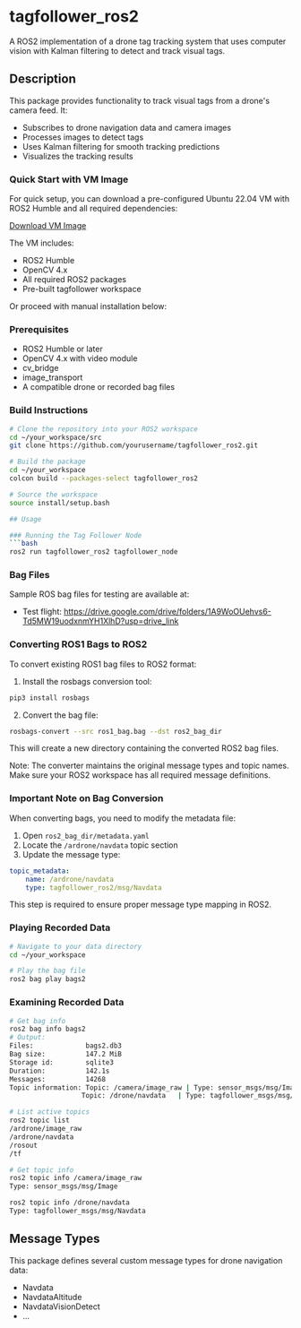 # tagfollower_ros2

A ROS2 implementation of a drone tag tracking system that uses computer vision with Kalman filtering to detect and track visual tags.

## Description

This package provides functionality to track visual tags from a drone's camera feed. It:
- Subscribes to drone navigation data and camera images
- Processes images to detect tags
- Uses Kalman filtering for smooth tracking predictions
- Visualizes the tracking results

### Quick Start with VM Image

For quick setup, you can download a pre-configured Ubuntu 22.04 VM with ROS2 Humble and all required dependencies:

[Download VM Image](https://drive.google.com/uc?export=download&id=1VI4HPSwS0SAeqr2DJljcJwEwZ6_M3Szi)

The VM includes:
- ROS2 Humble
- OpenCV 4.x
- All required ROS2 packages
- Pre-built tagfollower workspace

Or proceed with manual installation below:

### Prerequisites
- ROS2 Humble or later
- OpenCV 4.x with video module
- cv_bridge
- image_transport
- A compatible drone or recorded bag files

### Build Instructions
```bash
# Clone the repository into your ROS2 workspace
cd ~/your_workspace/src
git clone https://github.com/yourusername/tagfollower_ros2.git

# Build the package
cd ~/your_workspace
colcon build --packages-select tagfollower_ros2

# Source the workspace
source install/setup.bash

## Usage

### Running the Tag Follower Node
```bash
ros2 run tagfollower_ros2 tagfollower_node
```
### Bag Files

Sample ROS bag files for testing are available at:
- Test flight: https://drive.google.com/drive/folders/1A9WoOUehvs6-Td5MW19uodxnmYH1XlhD?usp=drive_link

### Converting ROS1 Bags to ROS2

To convert existing ROS1 bag files to ROS2 format:

1. Install the rosbags conversion tool:
```bash
pip3 install rosbags
```

2. Convert the bag file:
```bash
rosbags-convert --src ros1_bag.bag --dst ros2_bag_dir
```

This will create a new directory containing the converted ROS2 bag files.

Note: The converter maintains the original message types and topic names. Make sure your ROS2 workspace has all required message definitions.

### Important Note on Bag Conversion

When converting bags, you need to modify the metadata file:

1. Open `ros2_bag_dir/metadata.yaml`
2. Locate the `/ardrone/navdata` topic section
3. Update the message type:
```yaml
topic_metadata:
    name: /ardrone/navdata
    type: tagfollower_ros2/msg/Navdata
```

This step is required to ensure proper message type mapping in ROS2.


### Playing Recorded Data
```bash
# Navigate to your data directory
cd ~/your_workspace

# Play the bag file
ros2 bag play bags2
```
### Examining Recorded Data

```bash
# Get bag info
ros2 bag info bags2
# Output:
Files:             bags2.db3
Bag size:          147.2 MiB
Storage id:        sqlite3
Duration:          142.1s
Messages:          14268
Topic information: Topic: /camera/image_raw | Type: sensor_msgs/msg/Image
                  Topic: /drone/navdata   | Type: tagfollower_msgs/msg/Navdata

# List active topics
ros2 topic list
/ardrone/image_raw
/ardrone/navdata
/rosout
/tf

# Get topic info
ros2 topic info /camera/image_raw
Type: sensor_msgs/msg/Image

ros2 topic info /drone/navdata  
Type: tagfollower_msgs/msg/Navdata
```

## Message Types

This package defines several custom message types for drone navigation data:
- Navdata
- NavdataAltitude
- NavdataVisionDetect
- ...
